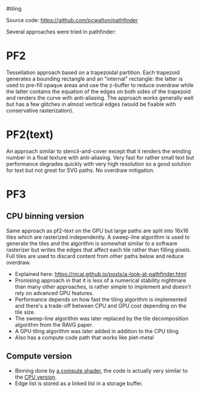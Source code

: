 #tiling

Source code: https://github.com/pcwalton/pathfinder

Several approaches were tried in pathfinder:

# PF2

Tessellation approach based on a trapezoidal partition. Each trapezoid generates a bounding rectangle and an "internal" rectangle: the latter is used to pre-fill opaque areas and use the z-buffer to reduce overdraw while the latter contains the equation of the edges on both sides of the trapezoid and renders the curve with anti-aliasing. The approach works generally well but has a few glitches in almost vertical edges (would be fixable with conservative rasterization).

# PF2(text)
An approach similar to stencil-and-cover except that it renders the winding number in a float texture with anti-aliasing. Very fast for rather small text but performance degrades quickly with very high resolution so a good solution for text but not great for SVG paths. No overdraw mitigation.

# PF3

## CPU binning version
 
Same approach as pf2-text on the GPU but large paths are split into 16x16 tiles which are rasterized independently. A sweep-line algorithm is used to generate the tiles and the algorithm is somewhat similar to a software rasterizer but writes the edges that affect each tile rather than filling pixels. Full tiles are used to discard content from other paths below and reduce overdraw.
  - Explained here: https://nical.github.io/posts/a-look-at-pathfinder.html
  - Promising approach in that it is less of a numerical stability nightmare than many other approaches, is rather simple to implement and doesn't rely on advanced GPU features.
  - Performance depends on how fast the tiling algorithm is implemented and there's a trade-off between CPU and GPU cost depending on the tile size.
  - The sweep-line algorithm was later replaced by the tile decomposition algorithm from the RAVG paper.
  - A GPU tiling algorithm was later added in addition to the CPU tiling
  - Also has a compute code path that works like piet-metal

## Compute version

- Binning done by [a compute shader](https://github.com/servo/pathfinder/blob/21ec6fa933547636bc6c5ee8f0dd4a0ea3fcd062/shaders/d3d11/bin.cs.glsl#L188), the code is actually very similar to the [CPU version](https://github.com/servo/pathfinder/blob/21ec6fa933547636bc6c5ee8f0dd4a0ea3fcd062/renderer/src/tiler.rs#L191).
- Edge list is stored as a linked list in a storage buffer.
